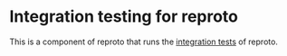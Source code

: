 # Integration testing for reproto

This is a component of reproto that runs the [integration tests] of reproto.

[integration tests]: /it
